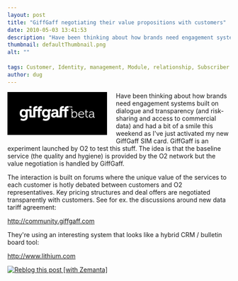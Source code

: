 ```yaml
---
layout: post
title: "GiffGaff negotiating their value propositions with customers"
date: 2010-05-03 13:41:53
description: "Have been thinking about how brands need engagement systems built on dialogue and transparency (and risk-sharing and access to commercial data) and had a bit of a smile this weekend as I&#8217;ve just activated my new GiffGaff SIM card. GiffGaff&#8230;"
thumbnail: defaultThumbnail.png
alt: ""

tags: Customer, Identity, management, Module, relationship, Subscriber
author: dug
---
```


<p><img alt="Giffgaff logo" src="/assets/i/giffgaff.png" width="225" height="97" class="mt-image-left" style="float: left; margin: 0 20px 20px 0;" />Have been thinking about how brands need engagement systems built on dialogue and transparency (and risk-sharing and access to commercial data) and had a bit of a smile this weekend as I've just activated my new GiffGaff <span class="caps">SIM </span>card. GiffGaff is an experiment launched by O2 to test this stuff. The idea is that the baseline service (the quality and hygiene) is provided by the O2 network but the value negotiation is handled by GiffGaff. </p>

<p>The interaction is built on forums where the unique value of the services to each customer is hotly debated between customers and O2 representatives. Key pricing structures and deal offers are negotiated transparently with customers. See for ex. the discussions around new data tariff agreement:</p>

<p><a href="http://community.giffgaff.com/t5/Submit-Great-giffgaff-Ideas/5-Unlimited-Internet-Goodiebag/idi-p/10239">http://community.giffgaff.com</a></p>

<p>They're using an interesting system that looks like a hybrid <span class="caps">CRM </span>/ bulletin board tool:</p>

<p><a href="http://www.lithium.com/">http://www.lithium.com</a></p>


<div class="zemanta-pixie"><a class="zemanta-pixie-a" href="http://reblog.zemanta.com/zemified/283e783a-f05e-4ea6-8167-1912bbc4bcdc/" title="Reblog this post [with Zemanta]"><img class="zemanta-pixie-img" src="http://img.zemanta.com/reblog_e.png?x-id=283e783a-f05e-4ea6-8167-1912bbc4bcdc" alt="Reblog this post [with Zemanta]" /></a><span class="zem-script more-related pretty-attribution"><script type="text/javascript" src="http://static.zemanta.com/readside/loader.js" defer="defer"></script></span></div>
